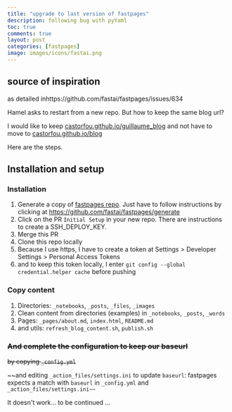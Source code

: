 ```yaml
---
title: "upgrade to last version of fastpages"
description: following bug with pyYaml
toc: true
comments: true
layout: post
categories: [fastpages]
image: images/icons/fastai.png
---
```


## source of inspiration

as detailed inhttps://github.com/fastai/fastpages/issues/634



Hamel asks to restart from a new repo. But how to keep the same blog url?

I would like to keep [castorfou.github.io/guillaume_blog](https://castorfou.github.io/guillaume_blog/) and not have to move to  [castorfou.github.io/blog](https://castorfou.github.io/blog/) 

Here are the steps.



## Installation and setup



### Installation

1. Generate a copy of [fastpages repo](https://github.com/fastai/fastpages#setup-instructions). Just have to follow instructions by clicking at https://github.com/fastai/fastpages/generate
2. Click on the PR `Initial Setup` in your new repo. There are instructions to create a SSH_DEPLOY_KEY.
3. Merge this PR
4. Clone this repo locally
5. Because I use https, I have to create a token at Settings > Developer Settings > Personal Access Tokens
6. and to keep this token locally, I enter `git config --global credential.helper cache` before pushing



### Copy content

1. Directories: `_notebooks`, `_posts`, `_files`, `_images`
2. Clean content from directories (examples) in  `_notebooks`, `_posts`, `_words`
3. Pages: `_pages/about.md`, `index.html`, `README.md`
4. and utils: `refresh_blog_content.sh`, `publish.sh`



### ~~And complete the configuration to keep our baseurl~~

~~by copying `_config.yml`~~

~~and editing `_action_files/settings.ini` to update `baseurl`: fastpages expects a match with `baseurl` in `_config.yml` and `_action_files/settings.ini~~`

It doesn't work... to be continued ...